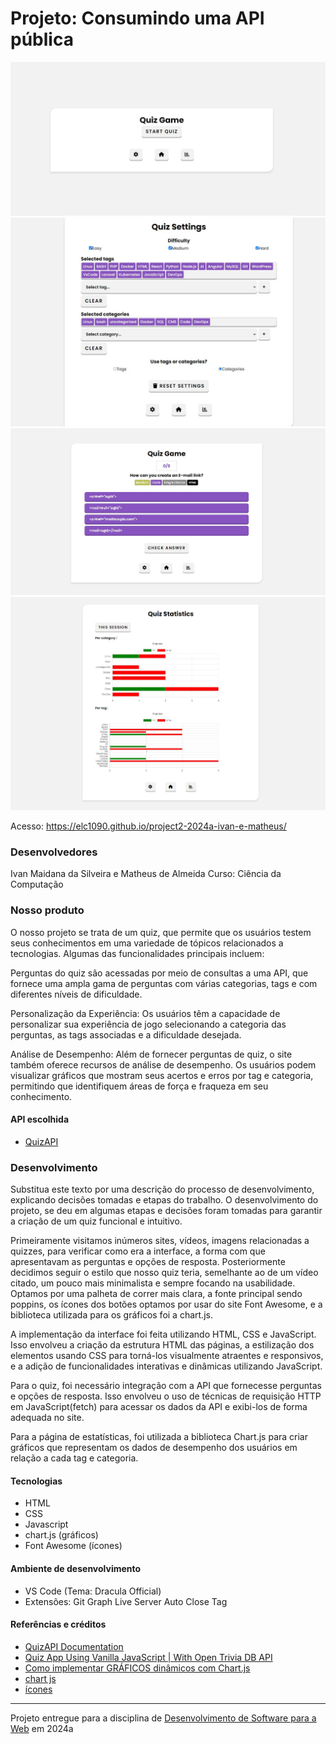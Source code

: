 # Projeto: Consumindo uma API pública


![screen](./img/screen.JPG "Screenshot do projeto 1")
![screen](./img/screen1.JPG "Screenshot do projeto 2")
![screen](./img/screen2.JPG "Screenshot do projeto 3")
![screen](./img/screen3.JPG "Screenshot do projeto 4")


Acesso: https://elc1090.github.io/project2-2024a-ivan-e-matheus/


### Desenvolvedores
Ivan Maidana da Silveira e Matheus de Almeida
Curso: Ciência da Computação


### Nosso produto

O nosso projeto se trata de um quiz, que permite que os usuários testem seus conhecimentos em uma variedade de tópicos relacionados a tecnologias. Algumas das funcionalidades principais incluem:

Perguntas do quiz são acessadas por meio de consultas a uma API, que fornece uma ampla gama de perguntas com várias categorias, tags e com diferentes níveis de dificuldade.

Personalização da Experiência: Os usuários têm a capacidade de personalizar sua experiência de jogo selecionando a categoria das perguntas, as tags associadas e a dificuldade desejada.

Análise de Desempenho: Além de fornecer perguntas de quiz, o site também oferece recursos de análise de desempenho. Os usuários podem visualizar gráficos que mostram seus acertos e erros por tag e categoria, permitindo que identifiquem áreas de força e fraqueza em seu conhecimento.


#### API escolhida

- [QuizAPI](https://quizapi.io/)


### Desenvolvimento

Substitua este texto por uma descrição do processo de desenvolvimento, explicando decisões tomadas e etapas do trabalho.
O desenvolvimento do projeto, se deu em algumas etapas e decisões foram tomadas para garantir a criação de um quiz funcional e intuitivo.

Primeiramente visitamos inúmeros sites, vídeos, imagens relacionadas a quizzes, para verificar como era a interface, a forma com que apresentavam as perguntas e opções de resposta. Posteriormente decidimos seguir o estilo que nosso quiz teria, semelhante ao de um vídeo citado, um pouco mais minimalista e sempre focando na usabilidade. Optamos por uma palheta de correr mais clara, a fonte principal sendo poppins, os ícones dos botões optamos por usar do site Font Awesome, e a biblioteca utilizada para os gráficos foi a chart.js.

A implementação da interface foi feita utilizando HTML, CSS e JavaScript. Isso envolveu a criação da estrutura HTML das páginas, a estilização dos elementos usando CSS para torná-los visualmente atraentes e responsivos, e a adição de funcionalidades interativas e dinâmicas utilizando JavaScript.

Para o quiz, foi necessário integração com a API que fornecesse perguntas e opções de resposta. Isso envolveu o uso de técnicas de requisição HTTP em JavaScript(fetch) para acessar os dados da API e exibi-los de forma adequada no site.

Para a página de estatísticas, foi utilizada a biblioteca Chart.js para criar gráficos que representam os dados de desempenho dos usuários em relação a cada tag e categoria.

#### Tecnologias

- HTML
- CSS
- Javascript
- chart.js (gráficos)
- Font Awesome (ícones)


#### Ambiente de desenvolvimento

- VS Code (Tema: Dracula Official)
- Extensões:
    Git Graph
    Live Server
    Auto Close Tag


#### Referências e créditos

- [QuizAPI Documentation](https://quizapi.io/docs/1.0/overview)
- [Quiz App Using Vanilla JavaScript | With Open Trivia DB API](https://www.youtube.com/watch?v=-cX5jnQgqSM)
- [Como implementar GRÁFICOS dinâmicos com Chart.js](https://www.youtube.com/watch?v=6TWv10m49nM&list=PLARhMvcrqcLyrPIEOTvyehxruw99BLiLD)
- [chart js](https://www.chartjs.org/docs/latest/)
- [ícones](https://fontawesome.com/)



---
Projeto entregue para a disciplina de [Desenvolvimento de Software para a Web](http://github.com/andreainfufsm/elc1090-2024a) em 2024a


